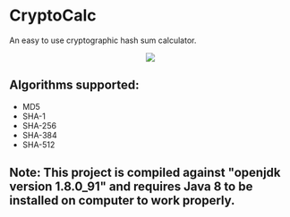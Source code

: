 # CryptoCalc

An easy to use cryptographic hash sum calculator.

<p align="center">
  <img src="https://raw.githubusercontent.com/kvsjxd/CryptoCalc/gh-pages/images/Screenshot.png">
</p>

## Algorithms supported:

* MD5
* SHA-1
* SHA-256
* SHA-384
* SHA-512

## Note: This project is compiled against "openjdk version 1.8.0_91" and requires Java 8 to be installed on computer to work properly.
